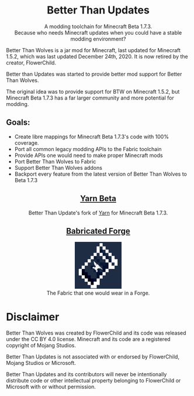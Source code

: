 <h1 align="center">Better Than Updates</h1>

<p align="center">
  A modding toolchain for Minecraft Beta 1.7.3.<br>
  Because who needs Minecraft updates when you could have a stable modding environment?
</p>

Better Than Wolves is a jar mod for Minecraft, last updated for Minecraft 1.5.2,
which was last updated December 24th, 2020. It is now retired by the creator, FlowerChild.

Better than Updates was started to provide better mod support for Better Than Wolves.

The original idea was to provide support for BTW on Minecraft 1.5.2,
but Minecraft Beta 1.7.3 has a far larger community and more potential for modding.

## Goals:
- Create libre mappings for Minecraft Beta 1.7.3's code with 100% coverage.
- Port all common legacy modding APIs to the Fabric toolchain
- Provide APIs one would need to make proper Minecraft mods
- Port Better Than Wolves to Fabric
- Support Better Than Wolves addons
- Backport every feature from the latest version of Better Than Wolves to Beta 1.7.3

<a href="https://github.com/Better-Than-Updates-MC/babricated-forge"><h2 align="center">Yarn Beta</h2></a>
<p align="center">
  Better Than Update's fork of <a href="https://github.com/FabricMC/Yarn">Yarn</a> for Minecraft Beta 1.7.3.
</p>

<a href="https://github.com/Better-Than-Updates-MC/apron"><h2 align="center">Babricated Forge</h2></a>
<p align="center">
  <img
       src="https://github.com/BetterThanUpdates/apron/blob/b1.7.3/src/main/resources/assets/apron/icon.png?raw=true"
       alt="Babricated Forge Logo" width=128 height=128/>
  <br/>
  The Fabric that one would wear in a Forge.
</p>

# Disclaimer

Better Than Wolves was created by FlowerChild and its code was released under the CC BY 4.0 license.
Minecraft and its code are a registered copyright of Mojang Studios.

Better Than Updates is not associated with or endorsed by FlowerChild, Mojang Studios or Microsoft.

Better Than Updates and its contributors will never be intentionally distribute code or other intellectual property
belonging to FlowerChild or Microsoft with or without permission.
